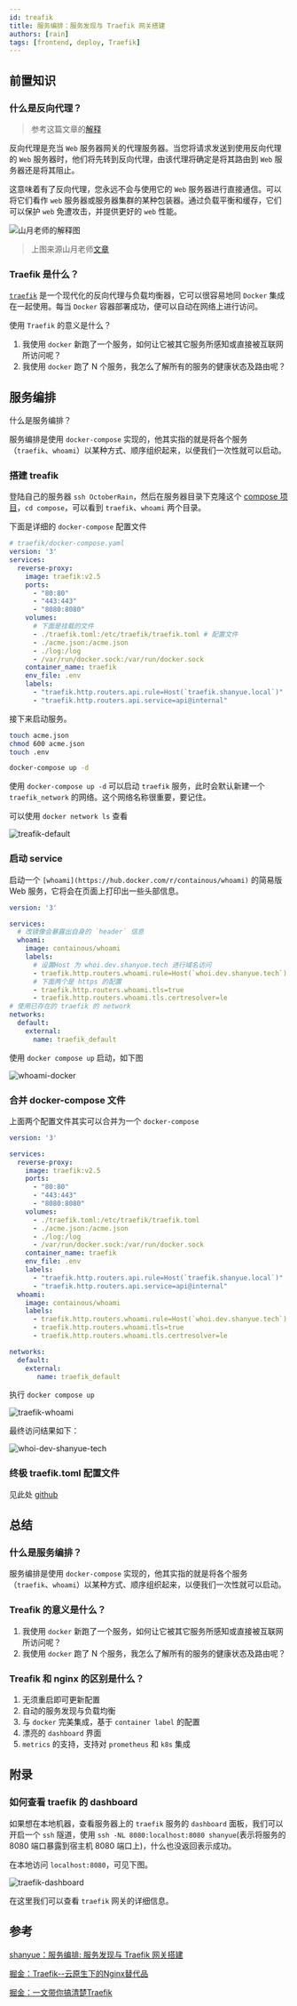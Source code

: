 ```yaml
---
id: treafik
title: 服务编排：服务发现与 Traefik 网关搭建
authors: [rain]
tags: [frontend, deploy, Traefik]
---
```


## 前置知识

### 什么是反向代理？

> 参考这篇文章的[解释](https://www.dailiproxy.com/reverse-proxy/)

反向代理是充当 `Web` 服务器网关的代理服务器。当您将请求发送到使用反向代理的 `Web` 服务器时，他们将先转到反向代理，由该代理将确定是将其路由到 `Web` 服务器还是将其阻止。

这意味着有了反向代理，您永远不会与使用它的 `Web` 服务器进行直接通信。可以将它们看作 `web` 服务器或服务器集群的某种包装器。通过负载平衡和缓存，它们可以保护 `web` 免遭攻击，并提供更好的 `web` 性能。


![山月老师的解释图](./asssets/reverse-proxy.jpg)

> 上图来源山月老师[文章](https://q.shanyue.tech/deploy/simple-intro.html#%E5%85%B3%E4%BA%8E%E9%83%A8%E7%BD%B2%E7%9A%84%E6%9B%B4%E5%A4%9A%E7%96%91%E9%97%AE%E8%A7%A3%E7%AD%94)

### Traefik 是什么？

[`traefik`](https://github.com/traefik/traefik) 是一个现代化的反向代理与负载均衡器，它可以很容易地同 `Docker` 集成在一起使用。每当 `Docker` 容器部署成功，便可以自动在网络上进行访问。

使用 `Traefik` 的意义是什么？
1. 我使用 `docker` 新跑了一个服务，如何让它被其它服务所感知或直接被互联网所访问呢？
2. 我使用 `docker` 跑了 N 个服务，我怎么了解所有的服务的健康状态及路由呢？

## 服务编排

什么是服务编排？

服务编排是使用 `docker-compose` 实现的，他其实指的就是将各个服务（`traefik`、`whoami`）以某种方式、顺序组织起来，以便我们一次性就可以启动。

### 搭建 treafik

登陆自己的服务器 `ssh OctoberRain`，然后在服务器目录下克隆这个 [compose 项目](https://github.com/shfshanyue/compose)，`cd compose`，可以看到 `traefik`、`whoami` 两个目录。

下面是详细的 `docker-compose` 配置文件

```yaml
# traefik/docker-compose.yaml
version: '3'
services:
  reverse-proxy:
    image: traefik:v2.5
    ports:
      - "80:80"
      - "443:443"
      - "8080:8080"
    volumes:
      # 下面是挂载的文件
      - ./traefik.toml:/etc/traefik/traefik.toml # 配置文件
      - ./acme.json:/acme.json
      - ./log:/log
      - /var/run/docker.sock:/var/run/docker.sock
    container_name: traefik
    env_file: .env
    labels:
      - "traefik.http.routers.api.rule=Host(`traefik.shanyue.local`)"
      - "traefik.http.routers.api.service=api@internal"
```

接下来启动服务。

```sh
touch acme.json
chmod 600 acme.json
touch .env

docker-compose up -d
```

使用 `docker-compose up -d` 可以启动 `traefik` 服务，此时会默认新建一个 `traefik_network` 的网络。这个网络名称很重要，要记住。

可以使用 `docker network ls` 查看

![treafik-default](./asssets/traefik-default.jpg)

### 启动 service

启动一个 `[whoami](https://hub.docker.com/r/containous/whoami)` 的简易版 Web 服务，它将会在页面上打印出一些头部信息。

```yaml
version: '3'

services:
  # 改镜像会暴露出自身的 `header` 信息
  whoami:
    image: containous/whoami
    labels:
      # 设置Host 为 whoi.dev.shanyue.tech 进行域名访问
      - traefik.http.routers.whoami.rule=Host(`whoi.dev.shanyue.tech`)
      # 下面两个是 https 的配置
      - traefik.http.routers.whoami.tls=true
      - traefik.http.routers.whoami.tls.certresolver=le
# 使用已存在的 traefik 的 network    
networks:
  default:
    external:
      name: traefik_default
```

使用 `docker compose up` 启动，如下图

![whoami-docker](./asssets/whoami-docker.jpg)

### 合并 docker-compose 文件

上面两个配置文件其实可以合并为一个 `docker-compose`

```yaml
version: '3'

services:
  reverse-proxy:
    image: traefik:v2.5
    ports:
      - "80:80"
      - "443:443"
      - "8080:8080"
    volumes:
      - ./traefik.toml:/etc/traefik/traefik.toml
      - ./acme.json:/acme.json
      - ./log:/log
      - /var/run/docker.sock:/var/run/docker.sock
    container_name: traefik
    env_file: .env
    labels:
      - "traefik.http.routers.api.rule=Host(`traefik.shanyue.local`)"
      - "traefik.http.routers.api.service=api@internal"
  whoami:
    image: containous/whoami
    labels:
      - traefik.http.routers.whoami.rule=Host(`whoi.dev.shanyue.tech`)
      - traefik.http.routers.whoami.tls=true
      - traefik.http.routers.whoami.tls.certresolver=le

networks:
  default:
    external:
       name: traefik_default
```

执行 `docker compose up`

![traefik-whoami](./asssets/traefik-whoami.jpg)

最终访问结果如下：

![whoi-dev-shanyue-tech](./asssets/whoi-dev-shanyue-tech.jpg)

### 终极 traefik.toml 配置文件

见此处 [github](https://github.com/shfshanyue/compose/blob/master/traefik/traefik.toml)

## 总结

### 什么是服务编排？

服务编排是使用 `docker-compose` 实现的，他其实指的就是将各个服务（`traefik`、`whoami`）以某种方式、顺序组织起来，以便我们一次性就可以启动。

### Treafik 的意义是什么？

1. 我使用 `docker` 新跑了一个服务，如何让它被其它服务所感知或直接被互联网所访问呢？
2. 我使用 `docker` 跑了 N 个服务，我怎么了解所有的服务的健康状态及路由呢？


### Treafik 和 nginx 的区别是什么？

1. 无须重启即可更新配置
2. 自动的服务发现与负载均衡
3. 与 `docker` 完美集成，基于 `container label` 的配置
4. 漂亮的 `dashboard` 界面
5. `metrics` 的支持，支持对 `prometheus` 和 `k8s` 集成

## 附录

### 如何查看 traefik 的 dashboard

如果想在本地机器，查看服务器上的 `traefik` 服务的 `dashboard` 面板，我们可以开启一个 `ssh` 隧道，使用 `ssh -NL 8080:localhost:8080 shanyue`(表示将服务的 8080 端口暴露到宿主机 8080 端口上)，什么也没返回表示成功。

在本地访问 `localhost:8080`，可见下图。

![traefik-dashboard](./asssets/traefik-dashboard.jpg)

在这里我们可以查看 `traefik` 网关的详细信息。


## 参考

[shanyue：服务编排: 服务发现与 Traefik 网关搭建](https://q.shanyue.tech/deploy/traefik.html#traefik-%E6%90%AD%E5%BB%BA)

[掘金：Traefik--云原生下的Nginx替代品](https://juejin.cn/post/6976883580693643294)

[掘金：一文带你搞清楚Traefik](https://juejin.cn/post/7105555246663794725)

